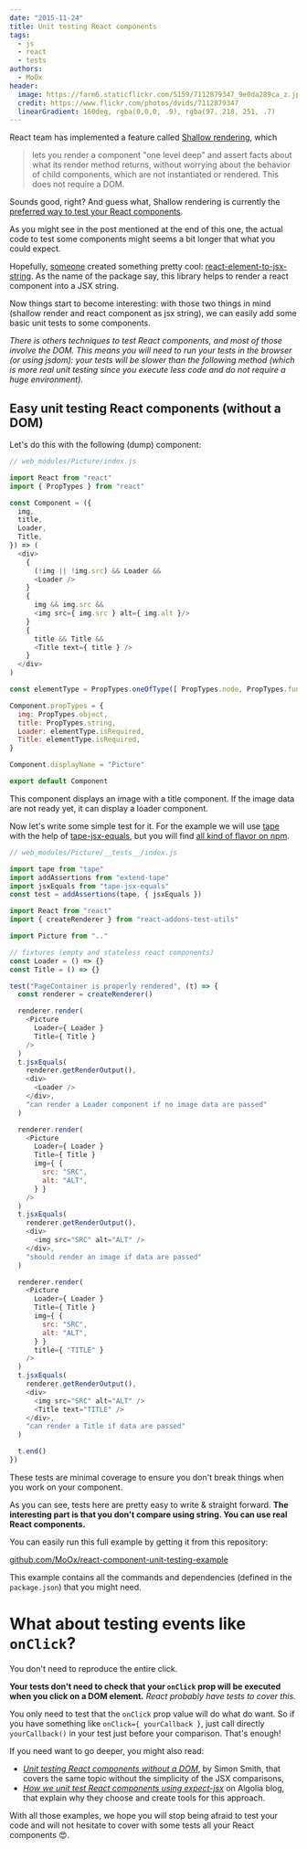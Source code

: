 ```yaml
---
date: "2015-11-24"
title: Unit testing React components
tags:
  - js
  - react
  - tests
authors:
  - MoOx
header:
  image: https://farm6.staticflickr.com/5159/7112879347_9e0da289ca_z.jpg
  credit: https://www.flickr.com/photos/dvids/7112879347
  linearGradient: 160deg, rgba(0,0,0, .9), rgba(97, 218, 251, .7)
---
```


React team has implemented a feature called
[Shallow rendering](http://facebook.github.io/react/docs/test-utils.html#shallow-rendering),
which

>lets you render a component "one level deep" and assert facts about
what its render method returns, without worrying about the behavior of child
components, which are not instantiated or rendered.
This does not require a DOM.

Sounds good, right? And guess what, Shallow rendering is currently the
[preferred way to test your React components](https://discuss.reactjs.org/t/whats-the-prefered-way-to-test-react-js-components/26).

As you might see in the post mentioned at the end of this one, the
actual code to test some components might seems a bit longer that what you could
expect.

Hopefully, [someone](https://github.com/vvo) created something pretty cool:
[react-element-to-jsx-string](https://github.com/algolia/react-element-to-jsx-string).
As the name of the package say, this library helps to render a react component
into a JSX string.

Now things start to become interesting:
with those two things in mind (shallow render and react component as jsx string),
we can easily add some basic unit tests to some components.

_There is others techniques to test React components, and most of those
involve the DOM. This means you will need to run your tests in the browser (or
using jsdom): your tests will be slower than the following method
(which is more real unit testing since you execute less code and do not require
a huge environment)._

## Easy unit testing React components (without a DOM)

Let's do this with the following (dump) component:

```js
// web_modules/Picture/index.js

import React from "react"
import { PropTypes } from "react"

const Component = ({
  img,
  title,
  Loader,
  Title,
}) => (
  <div>
    {
      (!img || !img.src) && Loader &&
      <Loader />
    }
    {
      img && img.src &&
      <img src={ img.src } alt={ img.alt }/>
    }
    {
      title && Title &&
      <Title text={ title } />
    }
  </div>
)

const elementType = PropTypes.oneOfType([ PropTypes.node, PropTypes.func ])

Component.propTypes = {
  img: PropTypes.object,
  title: PropTypes.string,
  Loader: elementType.isRequired,
  Title: elementType.isRequired,
}

Component.displayName = "Picture"

export default Component
```

This component displays an image with a title component.
If the image data are not ready yet, it can display a loader component.

Now let's write some simple test for it. For the example we will use
[tape](https://medium.com/javascript-scene/why-i-use-tape-instead-of-mocha-so-should-you-6aa105d8eaf4)
with the help of [tape-jsx-equals](https://github.com/atabel/tape-jsx-equals),
but you will find
[all kind of flavor on npm](https://www.npmjs.com/search?q=expect+jsx).

```js
// web_modules/Picture/__tests__/index.js

import tape from "tape"
import addAssertions from "extend-tape"
import jsxEquals from "tape-jsx-equals"
const test = addAssertions(tape, { jsxEquals })

import React from "react"
import { createRenderer } from "react-addons-test-utils"

import Picture from ".."

// fixtures (empty and stateless react components)
const Loader = () => {}
const Title = () => {}

test("PageContainer is properly rendered", (t) => {
  const renderer = createRenderer()

  renderer.render(
    <Picture
      Loader={ Loader }
      Title={ Title }
    />
  )
  t.jsxEquals(
    renderer.getRenderOutput(),
    <div>
      <Loader />
    </div>,
    "can render a Loader component if no image data are passed"
  )

  renderer.render(
    <Picture
      Loader={ Loader }
      Title={ Title }
      img={ {
        src: "SRC",
        alt: "ALT",
      } }
    />
  )
  t.jsxEquals(
    renderer.getRenderOutput(),
    <div>
      <img src="SRC" alt="ALT" />
    </div>,
    "should render an image if data are passed"
  )

  renderer.render(
    <Picture
      Loader={ Loader }
      Title={ Title }
      img={ {
        src: "SRC",
        alt: "ALT",
      } }
      title={ "TITLE" }
    />
  )
  t.jsxEquals(
    renderer.getRenderOutput(),
    <div>
      <img src="SRC" alt="ALT" />
      <Title text="TITLE" />
    </div>,
    "can render a Title if data are passed"
  )

  t.end()
})
```

These tests are minimal coverage to ensure you don't break things when you work
on your component.

As you can see, tests here are pretty easy to write & straight forward.
**The interesting part is that you don't compare using string.
You can use real React components.**

You can easily run this full example by getting it from this repository:

[github.com/MoOx/react-component-unit-testing-example](https://github.com/MoOx/react-component-unit-testing-example)

This example contains all the commands and dependencies
(defined in the `package.json`)
that you might need.

# What about testing events like `onClick`?

You don't need to reproduce the entire click.

**Your tests don't need to check that your `onClick` prop will be executed when
you click on a DOM element.**
_React probably have tests to cover this._

You only need to test that the `onClick` prop value will do what do want.
So if you have something like `onClick={ yourCallback }`,
just call directly `yourCallback()` in your test just before your comparison.
That's enough!

If you need want to go deeper, you might also read:
- [_Unit testing React components without a DOM_](https://simonsmith.io/unit-testing-react-components-without-a-dom/),
by Simon Smith, that covers the same topic without the simplicity of the JSX
comparisons,
- [_How we unit test React components using expect-jsx_](https://blog.algolia.com/how-we-unit-test-react-components-using-expect-jsx/)
on Algolia blog, that explain why they choose and create tools for this approach.

With all those examples, we hope you will stop being afraid to test your code
and will not hesitate to cover with some tests all your React components 😍.
